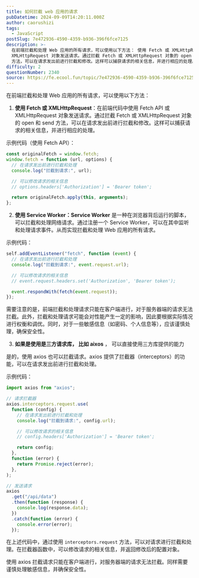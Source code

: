 ```yaml
---
title: 如何拦截 web 应用的请求
pubDatetime: 2024-09-09T14:20:11.000Z
author: caorushizi
tags:
  - JavaScript
postSlug: 7e472936-4590-4359-b936-396f6fce7125
description: >-
  在前端拦截和处理 Web 应用的所有请求，可以使用以下方法： 使用 Fetch 或 XMLHttpRequest：在前端代码中使用 Fetch API 或
  XMLHttpRequest 对象发送请求。通过拦截 Fetch 或 XMLHttpRequest 对象的 open 和 send
  方法，可以在请求发出前进行拦截和修改。这样可以捕获请求的相关信息，并进行相应的处理。 示例代码（使用 Fetch
difficulty: 2
questionNumber: 2340
source: https://fe.ecool.fun/topic/7e472936-4590-4359-b936-396f6fce7125
---
```


在前端拦截和处理 Web 应用的所有请求，可以使用以下方法：

1. **使用 Fetch 或 XMLHttpRequest**：在前端代码中使用 Fetch API 或 XMLHttpRequest 对象发送请求。通过拦截 Fetch 或 XMLHttpRequest 对象的 open 和 send 方法，可以在请求发出前进行拦截和修改。这样可以捕获请求的相关信息，并进行相应的处理。

示例代码（使用 Fetch API）：

```javascript
const originalFetch = window.fetch;
window.fetch = function (url, options) {
  // 在请求发出前进行拦截和处理
  console.log("拦截到请求:", url);

  // 可以修改请求的相关信息
  // options.headers['Authorization'] = 'Bearer token';

  return originalFetch.apply(this, arguments);
};
```

2. **使用 Service Worker：Service Worker** 是一种在浏览器背后运行的脚本，可以拦截和处理网络请求。通过注册一个 Service Worker，可以在其中监听和处理请求事件。从而实现拦截和处理 Web 应用的所有请求。

示例代码：

```javascript
self.addEventListener("fetch", function (event) {
  // 在请求发出前进行拦截和处理
  console.log("拦截到请求:", event.request.url);

  // 可以修改请求的相关信息
  // event.request.headers.set('Authorization', 'Bearer token');

  event.respondWith(fetch(event.request));
});
```

需要注意的是，前端拦截和处理请求只能在客户端进行，对于服务器端的请求无法拦截。此外，拦截和处理请求可能会对性能产生一定的影响，因此要根据实际情况进行权衡和调优。同时，对于一些敏感信息（如密码、个人信息等），应该谨慎处理，确保安全性。

3. **如果是使用是三方请求库， 比如 aixos** ， 可以直接使用三方库提供的能力

是的，使用 axios 也可以拦截请求。axios 提供了拦截器（interceptors）的功能，可以在请求发出前进行拦截和处理。

示例代码：

```javascript
import axios from "axios";

// 请求拦截器
axios.interceptors.request.use(
  function (config) {
    // 在请求发出前进行拦截和处理
    console.log("拦截到请求:", config.url);

    // 可以修改请求的相关信息
    // config.headers['Authorization'] = 'Bearer token';

    return config;
  },
  function (error) {
    return Promise.reject(error);
  },
);

// 发送请求
axios
  .get("/api/data")
  .then(function (response) {
    console.log(response.data);
  })
  .catch(function (error) {
    console.error(error);
  });
```

在上述代码中，通过使用 `interceptors.request` 方法，可以对请求进行拦截和处理。在拦截器函数中，可以修改请求的相关信息，并返回修改后的配置对象。

使用 axios 拦截请求只能在客户端进行，对服务器端的请求无法拦截。同样需要谨慎处理敏感信息，并确保安全性。
